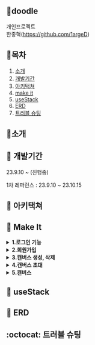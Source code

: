 ## :art:doodle
개인프로젝트 
<br/>
한종혁(https://github.com/1argeD)

## :memo:목차
1. [소개](#art소개)
2. [개발기간](#date-개발기간)
3. [아키택쳐](#rocket-아키택쳐)
4. [make it](#wrench-make-it)
5. [useStack](#wrench-usestack)
6. [ERD](#rocket-erd)
7. [트러블 슈팅](#octocat-트러블-슈팅)

## :art:소개

## :date: 개발기간
23.9.10 ~ (진행중)

1차 레퍼런스 : 23.9.10 ~ 23.10.15

## :rocket: 아키택쳐

## :wrench: Make It
<details>
   <summary><b>1.로그인 기능</b></summary>
  <ul></ul>
</details>
<details>
   <summary><b>2.회원가입</b></summary>
  <ul>추후 추가</ul>
</details>
<details>
   <summary><b>3.캔버스 생성, 삭제</b></summary>
  <ul>추후 추가</ul>
</details>
<details>
   <summary><b>4.캔버스 초대</b></summary>
  <ul>추후 추가</ul>
</details>
<details>
   <summary><b>5.캔버스</b></summary>
  <ul>추후 추가</ul>
</details>


## :wrench: useStack

## :rocket: ERD

## :octocat: 트러블 슈팅

